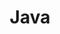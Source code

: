 ---
title: Java
layout: collection
permalink: /java/
collection: java
entries_layout: grid
classes: wide
---